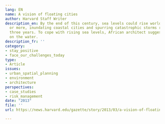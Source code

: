```yaml
---
lang: EN
name: A vision of floating cities
author: Harvard Staff Writer
description_en: By the end of this century, sea levels could rise worldwide by 3 feet
  or more, inundating coastal cities and spurring catastrophic storms roughly every
  three years. To cope with rising sea levels, African architect suggests building
  on the water.
description_fr: ''
category:
- stay_positive
- face_our_challenges_today
type:
- Article
issues:
- urban_spatial_planning
- environment
- architecture
perspectives:
- case_studies
- risk_management
date: "2013"
file: ''
url: https://news.harvard.edu/gazette/story/2013/03/a-vision-of-floating-cities/

---
```

